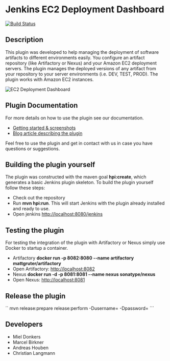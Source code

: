 # Jenkins EC2 Deployment Dashboard

[![Build Status](https://travis-ci.org/codecentric/jenkins-deployment-dashboard-plugin.svg?branch=master)](https://travis-ci.org/codecentric/jenkins-deployment-dashboard-plugin)

## Description

This plugin was developed to help managing the deployment of software artifacts to different environments easily. You configure an artifact repository (like Artifactory or Nexus) and your Amazon EC2 deployment servers. The plugin manages the deployed versions of any artifact from your repository to your server environments (i.e. DEV, TEST, PROD). The plugin works with Amazon EC2 instances. 

![EC2 Deployment Dashboard](documentation/1-dashboard-view.png)

## Plugin Documentation

For more details on how to use the plugin see our documentation.

* [Getting started & screenshots](documentation/README.md)
* [Blog article describing the plugin](https://blog.codecentric.de/en/2015/02/jenkins-deployment-dashboard-ec2-environments/)

Feel free to use the plugin and get in contact with us in case you have questions or suggestions.

## Building the plugin yourself

The plugin was constructed with the maven goal **hpi:create**, which generates a basic Jenkins plugin skeleton. 
To build the plugin yourself follow these steps:

* Check out the repository
* Run **mvn hpi:run**. This will start Jenkins with the plugin already installed and ready to use.
* Open jenkins [http://localhost:8080/jenkins](http://localhost:8080/jenkins)

## Testing the plugin

For testing the integration of the plugin with Artifactory or Nexus simply use Docker to startup a container.

* Artifactory **docker run -p 8082:8080 --name artifactory mattgruter/artifactory**
 * Open Artifactory: [http://localhost:8082](http://localhost:8082)
* Nexus **docker run -d -p 8081:8081 --name nexus sonatype/nexus**
 * Open Nexus: [http://localhost:8081](http://localhost:8081)

## Release the plugin

´´
mvn release:prepare release:perform -Dusername=<username> -Dpassword=<password>
´´´

## Developers

* Miel Donkers
* Marcel Birkner
* Andreas Houben
* Christian Langmann 
